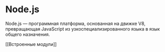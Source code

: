 # Node.js

Node.js — программная платформа, основанная на движке V8, превращающая JavaScript из узкоспециализированного языка в язык общего назначения.

[[Встроенные модули]]